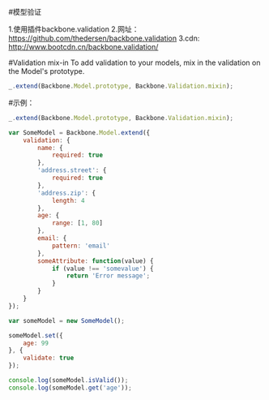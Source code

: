 #模型验证

1.使用插件backbone.validation
2.网址：https://github.com/thedersen/backbone.validation
3.cdn: http://www.bootcdn.cn/backbone.validation/

#Validation mix-in
To add validation to your models, mix in the validation on the Model's prototype.
```js
_.extend(Backbone.Model.prototype, Backbone.Validation.mixin);
```

#示例：
```js
_.extend(Backbone.Model.prototype, Backbone.Validation.mixin);

var SomeModel = Backbone.Model.extend({
    validation: {
        name: {
            required: true
        },
        'address.street': {
            required: true
        },
        'address.zip': {
            length: 4
        },
        age: {
            range: [1, 80]
        },
        email: {
            pattern: 'email'
        },
        someAttribute: function(value) {
            if (value !== 'somevalue') {
                return 'Error message';
            }
        }
    }
});

var someModel = new SomeModel();

someModel.set({
    age: 99
}, {
    validate: true
});

console.log(someModel.isValid());
console.log(someModel.get('age'));
```
